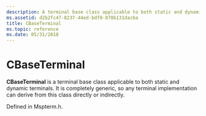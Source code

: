 ```yaml
---
description: A terminal base class applicable to both static and dynamic terminals.
ms.assetid: d2b2fc47-8237-44ed-bdf0-878b131dacba
title: CBaseTerminal
ms.topic: reference
ms.date: 05/31/2018
---
```


# CBaseTerminal

**CBaseTerminal** is a terminal base class applicable to both static and dynamic terminals. It is completely generic, so any terminal implementation can derive from this class directly or indirectly.

Defined in Mspterm.h.

 

 



